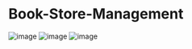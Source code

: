 # Book-Store-Management
![image](https://github.com/ChangChang107/Book-Store-Management/assets/105581023/dfbd7694-bbc7-44a3-adf3-ac2eb5ecef0c)
![image](https://github.com/ChangChang107/Book-Store-Management/assets/105581023/0330aaff-b366-407e-b7f5-0d566d64c2c6)
![image](https://github.com/ChangChang107/Book-Store-Management/assets/105581023/2a6e268e-c459-46dd-9752-afe84dab42ae)
